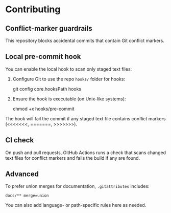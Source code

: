 Contributing
============

Conflict-marker guardrails
--------------------------

This repository blocks accidental commits that contain Git conflict markers.

Local pre-commit hook
---------------------

You can enable the local hook to scan only staged text files:

1. Configure Git to use the repo `hooks/` folder for hooks:

   git config core.hooksPath hooks

2. Ensure the hook is executable (on Unix-like systems):

   chmod +x hooks/pre-commit

The hook will fail the commit if any staged text file contains conflict markers (<<<<<<<, =======, >>>>>>>).

CI check
--------

On push and pull requests, GitHub Actions runs a check that scans changed text files for conflict markers and fails the build if any are found.

Advanced
--------

To prefer union merges for documentation, `.gitattributes` includes:

    docs/** merge=union

You can also add language- or path-specific rules here as needed.
